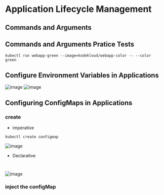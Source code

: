 # Application Lifecycle Management

## Commands and Arguments

## Commands and Arguments Pratice Tests
```
kubectl run webapp-green --image=kodekloud/webapp-color -- --color green
```
## Configure Environment Variables in Applications
![image](https://github.com/rlarudgkswkd/CKA_study/assets/48428850/d12abf5b-1cff-44b2-958b-0e42944e2cad)
![image](https://github.com/rlarudgkswkd/CKA_study/assets/48428850/d0074cb5-b6f1-4403-9b00-a2ac00476834)

## Configuring ConfigMaps in Applications
### create
  - imperative
  ```
  kubectl create configmap
  ```
  ![image](https://github.com/rlarudgkswkd/CKA_study/assets/48428850/b86b498f-93d0-4997-8f70-44a80a969706)

  - Declarative
  ```
    
  ```
  ![image](https://github.com/rlarudgkswkd/CKA_study/assets/48428850/8d4aa259-1f0d-45dd-836e-5184eb2749c5)

### inject the configMap

